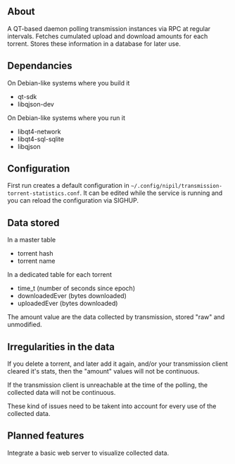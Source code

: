 ## About

A QT-based daemon polling transmission instances via RPC at regular intervals. Fetches cumulated upload and download amounts for each torrent. Stores these information in a database for later use.

## Dependancies

On Debian-like systems where you build it
- qt-sdk
- libqjson-dev

On Debian-like systems where you run it
- libqt4-network
- libqt4-sql-sqlite
- libqjson

## Configuration

First run creates a default configuration in `~/.config/nipil/transmission-torrent-statistics.conf`. It can be edited while the service is running and you can reload the configuration via SIGHUP.

## Data stored

In a master table
- torrent hash
- torrent name

In a dedicated table for each torrent
- time_t (number of seconds since epoch)
- downloadedEver (bytes downloaded)
- uploadedEver (bytes downloaded)

The amount value are the data collected by transmission, stored "raw" and unmodified.

## Irregularities in the data 

If you delete a torrent, and later add it again, and/or your transmission client cleared it's stats, then the "amount" values will not be continuous.

If the transmission client is unreachable at the time of the polling, the collected data will not be continuous.

These kind of issues need to be takent into account for every use of the collected data.

## Planned features

Integrate a basic web server to visualize collected data.
